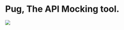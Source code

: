 # Pug, The API Mocking tool.

![](https://vdvlhq.by3302.livefilestore.com/y3mDr4mKkUIqmjjMtdCVVHexdfX-y9TImrFdfGx7TnzRQPVYFkXblSF-qZ64wRZoCcy4DiyNByF6inn-RZlkyWtDipzMEPOcjgaWYQsUsN_YHsqdBfTLKGda_eIifIrLBWcA5FHHn_ACaMPNNcHztUJUMuygoiX8euOEfPLIY1huHs?width=1269&height=949&cropmode=none)

